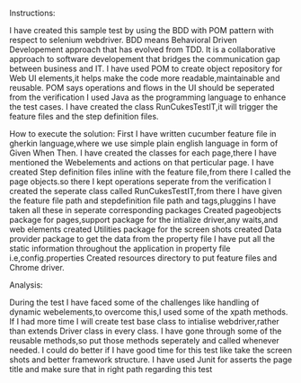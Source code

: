 Instructions:

I have created this sample test by using the BDD with POM pattern with respect to selenium webdriver.
BDD means Behavioral Driven Developement approach that has evolved from TDD.
It is a collaborative approach to software developement that bridges the communication gap between business and IT.
I have used POM to create object repository for Web UI elements,it helps make the code more readable,maintainable and reusable.
POM says operations and flows in the UI should be seperated from the verification
I used Java as the programming language to enhance the test cases.
I have created the class RunCukesTestIT,it will trigger the feature files and the step definition files.

How to execute the solution:
First I have written cucumber feature file in gherkin language,where we use simple plain english language in form of Given When Then.
I have created the classes for each page,there I have mentioned the Webelements and actions on that perticular page.
I have created Step definition files inline with the feature file,from there I called the page objects.so there I kept operations seperate from the verification
I created the seperate class called RunCukesTestIT,from there I have given the feature file path and stepdefinition file path and tags,pluggins
I have taken all these in seperate corresponding packages
Created pageobjects package for pages,support package for the intialize driver,any waits,and web elements
created Utilities package for the screen shots 
created Data provider package to get the data from the property file
I have put all the static information throughout the application in property file i.e,config.properties
Created resources directory to put feature files and Chrome driver.


Analysis:

During the test I have faced some of the challenges like handling of dynamic webelements,to overcome this,I used some of the xpath methods.
If I had more time I will create test base class to intialise webdriver,rather than extends Driver class in every class.
I have gone through some of the reusable methods,so put those methods seperately and called whenever needed.
I could do better if  I have good time for this test like take the screen shots and better framework structure.
I have used Junit for asserts the page title and make sure that in right path regarding this test
